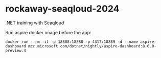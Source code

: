 # rockaway-seaqloud-2024
.NET training with Seaqloud


Run aspire docker image before the app:

```
docker run --rm -it -p 18888:18888 -p 4317:18889 -d --name aspire-dashboard mcr.microsoft.com/dotnet/nightly/aspire-dashboard:8.0.0-preview.4
```

